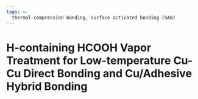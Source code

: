 ```yaml
---
tags: >-
  thermal-compression bonding, surface activated bonding (SAB)
---
```

# H-containing HCOOH Vapor Treatment for Low-temperature Cu-Cu Direct Bonding and Cu/Adhesive Hybrid Bonding 




